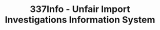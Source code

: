 ---
layout: default
bigquery: https://console.cloud.google.com/bigquery?p=patents-public-data&d=usitc_investigations&page=dataset&project=sheets-management-319211
citation: US International Trade Commission 337Info Unfair Import Investigations Information
  System
contributors: US International Trade Comission
cost: None
description: US International Trade Commission 337Info Unfair Import Investigations
  Information System contains data on investigations done under Section 337. Section
  337 declares the infringement of certain statutory intellectual property rights
  and other forms of unfair competition in import trade to be unlawful practices.
  Most Section 337 investigations involve allegations of patent or registered trademark
  infringement.
documentation: FAQ and tutorial available on the site
last_edit: 04/08/2022, 08:46:48
location: https://pubapps2.usitc.gov/337external/
maintained_by: US International Trade Comission
schema_fields:
- finalDetNoViolation
- investigationTermDate
- gcAttorney
- finalIdOnViolationIssue
- respondent
- patentNumbers
- teoIdIssueDate
- teoProceedingInvolved
- lastUpdated
- targetDate
- teoReliefGranted
- actualStartDateEvidHear
- ouiiAttorney
- startDateMarkmanHearing
- patentNumber
- scheduledEndDateEvidHear
- trademarkNumbers
- htsNumbers
- investigationNo
- teoIdDueDate
- id
- invUnfairAct
- endDateMarkmanHearing
- title
- dateCreated
- internalRemand
- currentStatus
- dateComplaintFiled
- finalDetViolation
- publication_number
- scheduledStartDateEvidHear
- docketNo
- dateOfPublicationFrNotice
- currentActiveALJ
- investigationType
- copyrightNumbers
- markmanHearing
- ouiiParticipation
- cafcAppeals
- aljAssigned
- complainant
- issueDateOtherNonFinal
- actualEndDateEvidHear
- finalIdOnViolationDue
shortname: unfair_import_investigations
tags:
- import
- legal
- trade
timeframe: 2008-2021 (prior to 2008 downloadable as a JSON file)
title: 337Info - Unfair Import Investigations Information System
uuid: 2721f5ec-e599-4890-9265-9706719fc71e
---